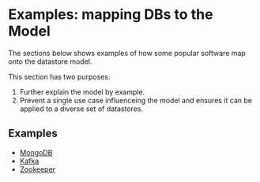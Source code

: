 # Examples: mapping DBs to the Model
The sections below shows examples of how some popular software map onto the datastore model.


This section has two purposes:

  1. Further explain the model by example.
  2. Prevent a single use case influenceing the model and ensures it can be applied to a diverse set of datastores.


## Examples

  * [MongoDB](./mongodb.md)
  * [Kafka](./kafka.md)
  * [Zookeeper](./zookeeper.md)
